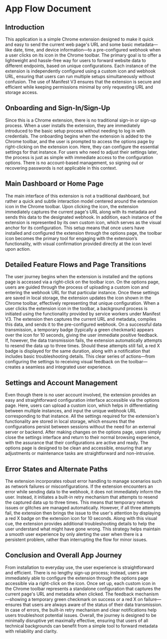 # App Flow Document

## Introduction

This application is a simple Chrome extension designed to make it quick and easy to send the current web page's URL and some basic metadata—like date, time, and device information—to a pre-configured webhook when a user clicks on its icon in the Chrome toolbar. The primary goal is to offer a lightweight and hassle-free way for users to forward website data to different endpoints, based on unique configurations. Each instance of the extension is independently configured using a custom icon and webhook URL, ensuring that users can run multiple setups simultaneously without confusion. The use of Manifest V3 ensures that the extension is secure and efficient while keeping permissions minimal by only requesting URL and storage access.

## Onboarding and Sign-In/Sign-Up

Since this is a Chrome extension, there is no traditional sign-in or sign-up process. When a user installs the extension, they are immediately introduced to the basic setup process without needing to log in with credentials. The onboarding begins when the extension is added to the Chrome toolbar, and the user is prompted to access the options page by right-clicking on the extension icon. Here, they can configure the essential settings for that instance. For users who need to adjust their settings later, the process is just as simple with immediate access to the configuration options. There is no account-based management, so signing out or recovering passwords is not applicable in this context.

## Main Dashboard or Home Page

The main interface of this extension is not a traditional dashboard, but rather a quick and subtle interaction model centered around the extension icon in the Chrome toolbar. Upon clicking the icon, the extension immediately captures the current page's URL along with its metadata and sends this data to the designated webhook. In addition, each instance of the extension is represented by its own custom icon, which serves as the visual anchor for its configuration. This setup means that once users have installed and configured the extension through the options page, the toolbar icon becomes the primary tool for engaging with the extension’s functionality, with visual confirmation provided directly at the icon level upon action.

## Detailed Feature Flows and Page Transitions

The user journey begins when the extension is installed and the options page is accessed via a right-click on the toolbar icon. On the options page, users are guided through the process of uploading a custom icon and entering the webhook URL for that particular instance. Once these settings are saved in local storage, the extension updates the icon shown in the Chrome toolbar, effectively representing that unique configuration. When a user clicks the extension icon in the toolbar, a background process is initiated using the functionality provided by service workers under Manifest V3. The extension then captures the current URL and metadata, compiles this data, and sends it to the pre-configured webhook. On a successful data transmission, a temporary badge (typically a green checkmark) appears over the icon for 10 seconds, giving the user immediate positive feedback. If, however, the data transmission fails, the extension automatically attempts to resend the data up to three times. Should these attempts still fail, a red X badge is displayed for the same duration, along with a notification that includes basic troubleshooting details. This clear series of actions—from configuring the settings to receiving visual feedback on the toolbar—creates a seamless and integrated user experience.

## Settings and Account Management

Even though there is no user account involved, the extension provides an easy and straightforward configuration interface accessible via the options page. Here, users can upload a custom icon, which helps in differentiating between multiple instances, and input the unique webhook URL corresponding to that instance. All the settings required for the extension's functionality are stored in local storage, which ensures that the configurations persist between sessions without the need for an external server or backend. After making changes on the options page, users simply close the settings interface and return to their normal browsing experience, with the assurance that their configurations are active and ready. The options page is designed to be clean and accessible, ensuring that any adjustments or maintenance tasks are straightforward and non-intrusive.

## Error States and Alternate Paths

The extension incorporates robust error handling to manage scenarios such as network failures or misconfigurations. If the extension encounters an error while sending data to the webhook, it does not immediately inform the user. Instead, it initiates a built-in retry mechanism that attempts to resend the captured data up to three times. This means that temporary network issues or glitches are managed automatically. However, if all three attempts fail, the extension then brings the issue to the user's attention by displaying a red X badge on the extension icon for 10 seconds. Along with this visual cue, the extension provides additional troubleshooting details to help the user understand what might have gone wrong. This strategy helps maintain a smooth user experience by only alerting the user when there is a persistent problem, rather than interrupting the flow for minor issues.

## Conclusion and Overall App Journey

From installation to everyday use, the user experience is straightforward and efficient. There is no lengthy sign-up process; instead, users are immediately able to configure the extension through the options page accessible via a right-click on the icon. Once set up, each custom icon in the Chrome toolbar represents a standalone configuration that captures the current page's URL and metadata when clicked. The feedback mechanism—showing a temporary green checkmark on success or a red X on failure—ensures that users are always aware of the status of their data transmission. In case of errors, the built-in retry mechanism and clear notifications help users troubleshoot potential issues. Overall, the journey is designed to be minimally disruptive yet maximally effective, ensuring that users of all technical backgrounds can benefit from a simple tool to forward metadata with reliability and clarity.
